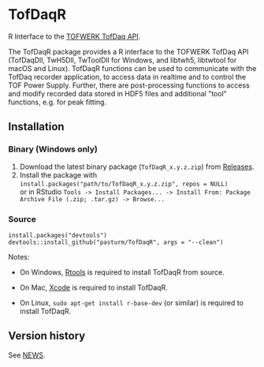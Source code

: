 # TofDaqR
R Interface to the [TOFWERK TofDaq API](http://www.tofwerk.com/tofdaq/).

The TofDaqR package provides a R interface to the TOFWERK TofDaq API (TofDaqDll, 
TwH5Dll, TwToolDll for Windows, and libtwh5, libtwtool for macOS and Linux). 
TofDaqR functions can be used to communicate with the TofDaq recorder 
application, to access data in realtime and to control the TOF Power Supply. 
Further, there are post-processing functions to access and modify recorded data 
stored in HDF5 files and additional "tool" functions, e.g. for peak fitting.

## Installation
### Binary (Windows only)
1. Download the latest binary package (`TofDaqR_x.y.z.zip`) from [Releases](https://github.com/pasturm/TofDaqR/releases). 
2. Install the package with `install.packages("path/to/TofDaqR_x.y.z.zip", repos = NULL)`  
or in RStudio `Tools -> Install Packages... -> Install From: Package Archive File (.zip; .tar.gz) -> Browse...`

### Source
```
install.packages("devtools")
devtools::install_github("pasturm/TofDaqR", args = "--clean")
```

Notes:

* On Windows, [Rtools](https://cran.r-project.org/bin/windows/Rtools/) is required to install TofDaqR from source.

* On Mac, [Xcode](https://developer.apple.com/xcode/) is required to install TofDaqR.

* On Linux, `sudo apt-get install r-base-dev` (or similar) is required to install TofDaqR.

## Version history
See [NEWS](https://github.com/pasturm/TofDaqR/blob/master/NEWS).

